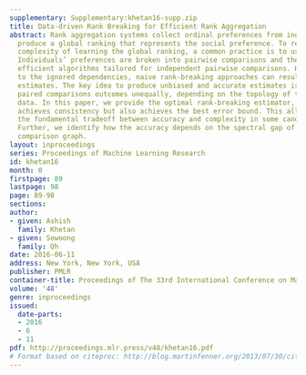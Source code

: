 ```yaml
---
supplementary: Supplementary:khetan16-supp.zip
title: Data-driven Rank Breaking for Efficient Rank Aggregation
abstract: Rank aggregation systems collect ordinal preferences from individuals to
  produce a global ranking that represents the social preference. To reduce the computational
  complexity of learning the global ranking, a common practice is to use rank-breaking.
  Individuals’ preferences are broken into pairwise comparisons and then applied to
  efficient algorithms tailored for independent pairwise comparisons. However, due
  to the ignored dependencies, naive rank-breaking approaches can result in inconsistent
  estimates. The key idea to produce unbiased and accurate estimates is to treat the
  paired comparisons outcomes unequally, depending on the topology of the collected
  data. In this paper, we provide the optimal rank-breaking estimator, which not only
  achieves consistency but also achieves the best error bound. This allows us to characterize
  the fundamental tradeoff between accuracy and complexity in some canonical scenarios.
  Further, we identify how the accuracy depends on the spectral gap of a corresponding
  comparison graph.
layout: inproceedings
series: Proceedings of Machine Learning Research
id: khetan16
month: 0
firstpage: 89
lastpage: 98
page: 89-98
sections: 
author:
- given: Ashish
  family: Khetan
- given: Sewoong
  family: Oh
date: 2016-06-11
address: New York, New York, USA
publisher: PMLR
container-title: Proceedings of The 33rd International Conference on Machine Learning
volume: '48'
genre: inproceedings
issued:
  date-parts:
  - 2016
  - 6
  - 11
pdf: http://proceedings.mlr.press/v48/khetan16.pdf
# Format based on citeproc: http://blog.martinfenner.org/2013/07/30/citeproc-yaml-for-bibliographies/
---
```

